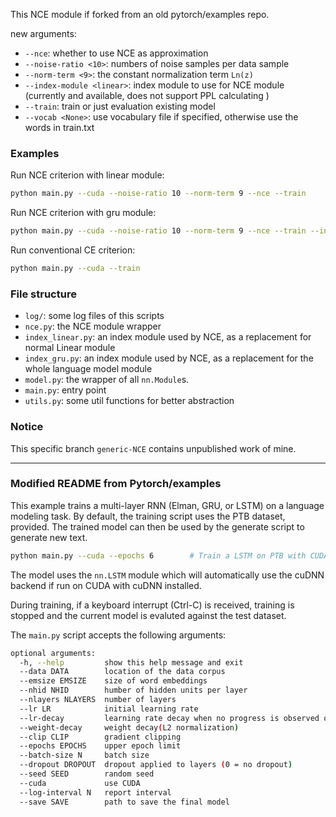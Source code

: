 This NCE module if forked from an old pytorch/examples repo.

new arguments:
  - `--nce`: whether to use NCE as approximation
  - `--noise-ratio <10>`: numbers of noise samples per data sample
  - `--norm-term <9>`: the constant normalization term `Ln(z)`
  - `--index-module <linear>`: index module to use for NCE module (currently
  <linear> and <gru> available, <gru> does not support PPL calculating )
  - `--train`: train or just evaluation existing model
  - `--vocab <None>`: use vocabulary file if specified, otherwise use the words in train.txt

### Examples

Run NCE criterion with linear module:
```bash
python main.py --cuda --noise-ratio 10 --norm-term 9 --nce --train
```

Run NCE criterion with gru module:
```bash
python main.py --cuda --noise-ratio 10 --norm-term 9 --nce --train --index-module gru
```

Run conventional CE criterion:
```bash
python main.py --cuda --train
```

### File structure

- `log/`: some log files of this scripts
- `nce.py`: the NCE module wrapper
- `index_linear.py`: an index module used by NCE, as a replacement for normal Linear module
- `index_gru.py`: an index module used by NCE, as a replacement for the whole language model module
- `model.py`: the wrapper of all `nn.Module`s.
- `main.py`: entry point
- `utils.py`: some util functions for better abstraction

### Notice

This specific branch `generic-NCE` contains unpublished work of mine.

-----------------
### Modified README from Pytorch/examples

This example trains a multi-layer RNN (Elman, GRU, or LSTM) on a language modeling task.
By default, the training script uses the PTB dataset, provided.
The trained model can then be used by the generate script to generate new text.

```bash
python main.py --cuda --epochs 6        # Train a LSTM on PTB with CUDA
```

The model uses the `nn.LSTM` module which will automatically use the cuDNN backend if run on CUDA with
cuDNN installed.

During training, if a keyboard interrupt (Ctrl-C) is received,
training is stopped and the current model is evaluted against the test dataset.

The `main.py` script accepts the following arguments:

```bash
optional arguments:
  -h, --help         show this help message and exit
  --data DATA        location of the data corpus
  --emsize EMSIZE    size of word embeddings
  --nhid NHID        humber of hidden units per layer
  --nlayers NLAYERS  number of layers
  --lr LR            initial learning rate
  --lr-decay         learning rate decay when no progress is observed on validation set
  --weight-decay     weight decay(L2 normalization)
  --clip CLIP        gradient clipping
  --epochs EPOCHS    upper epoch limit
  --batch-size N     batch size
  --dropout DROPOUT  dropout applied to layers (0 = no dropout)
  --seed SEED        random seed
  --cuda             use CUDA
  --log-interval N   report interval
  --save SAVE        path to save the final model
```

